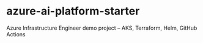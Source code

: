 # azure-ai-platform-starter
Azure Infrastructure Engineer demo project – AKS, Terraform, Helm, GitHub Actions
